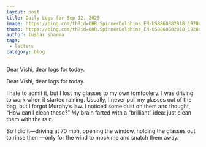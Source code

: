 ```yaml
---
layout: post
title: Daily Logs for Sep 12, 2025
image: https://bing.com/th?id=OHR.SpinnerDolphins_EN-US8860882818_1920x1080.jpg&rf=LaDigue_1920x1080.jpg&pid=hp&w=437
thumb: https://bing.com/th?id=OHR.SpinnerDolphins_EN-US8860882818_1920x1080.jpg&rf=LaDigue_1920x1080.jpg&pid=hp&w=437
author: tushar sharma
tags:
 - letters
category: blog
---
```


Dear Vishi, dear logs for today.<!-- truncate_here -->

Dear Vishi, dear logs for today.

I hate to admit it, but I lost my glasses to my own tomfoolery. I was driving to work when it started raining. Usually, I never pull my glasses out of the bag, but I forgot Murphy’s law. I noticed some dust on them and thought, “How can I clean these?” My brain farted with a “brilliant” idea: just clean them with the rain.

So I did it—driving at 70 mph, opening the window, holding the glasses out to rinse them—only for the wind to mock me and snatch them away.

